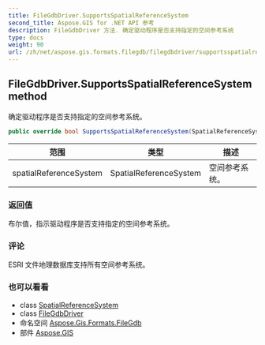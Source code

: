 ```yaml
---
title: FileGdbDriver.SupportsSpatialReferenceSystem
second_title: Aspose.GIS for .NET API 参考
description: FileGdbDriver 方法. 确定驱动程序是否支持指定的空间参考系统
type: docs
weight: 90
url: /zh/net/aspose.gis.formats.filegdb/filegdbdriver/supportsspatialreferencesystem/
---
```

## FileGdbDriver.SupportsSpatialReferenceSystem method

确定驱动程序是否支持指定的空间参考系统。

```csharp
public override bool SupportsSpatialReferenceSystem(SpatialReferenceSystem spatialReferenceSystem)
```

| 范围 | 类型 | 描述 |
| --- | --- | --- |
| spatialReferenceSystem | SpatialReferenceSystem | 空间参考系统。 |

### 返回值

布尔值，指示驱动程序是否支持指定的空间参考系统。

### 评论

ESRI 文件地理数据库支持所有空间参考系统。

### 也可以看看

* class [SpatialReferenceSystem](../../../aspose.gis.spatialreferencing/spatialreferencesystem/)
* class [FileGdbDriver](../)
* 命名空间 [Aspose.Gis.Formats.FileGdb](../../filegdbdriver/)
* 部件 [Aspose.GIS](../../../)


